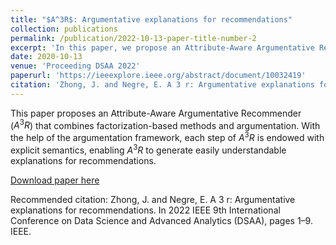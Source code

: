 ```yaml
---
title: "$A^3R$: Argumentative explanations for recommendations"
collection: publications
permalink: /publication/2022-10-13-paper-title-number-2
excerpt: 'In this paper, we propose an Attribute-Aware Argumentative Recommender ($A^3R$) that combines factorization-based methods and argumentation. With the help of argumentation framework, each step of $A^3R$ is endowed with explicit semantics, enabling $A^3R$ to generate easily understandable explanations for recommendations.'
date: 2020-10-13
venue: 'Proceeding DSAA 2022'
paperurl: 'https://ieeexplore.ieee.org/abstract/document/10032419'
citation: 'Zhong, J. and Negre, E. A 3 r: Argumentative explanations for recommendations. In 2022 IEEE 9th International Conference on Data Science and Advanced Analytics (DSAA), pages 1–9. IEEE.'
---
```

This paper proposes an Attribute-Aware Argumentative Recommender ($A^3R$) that combines factorization-based methods and argumentation. With the help of the argumentation framework, each step of $A^3R$ is endowed with explicit semantics, enabling $A^3R$ to generate easily understandable explanations for recommendations.

[Download paper here](https://ieeexplore.ieee.org/abstract/document/10032419)

Recommended citation: Zhong, J. and Negre, E. A 3 r: Argumentative explanations for recommendations. In 2022 IEEE 9th International Conference on Data Science and Advanced Analytics (DSAA), pages 1–9. IEEE.
